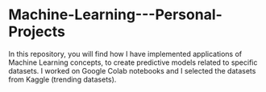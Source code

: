 # Machine-Learning---Personal-Projects
In this repository, you will find how I have implemented applications of Machine Learning concepts, to create predictive models related to specific datasets. I worked on Google Colab notebooks and I selected the datasets from Kaggle (trending datasets).
